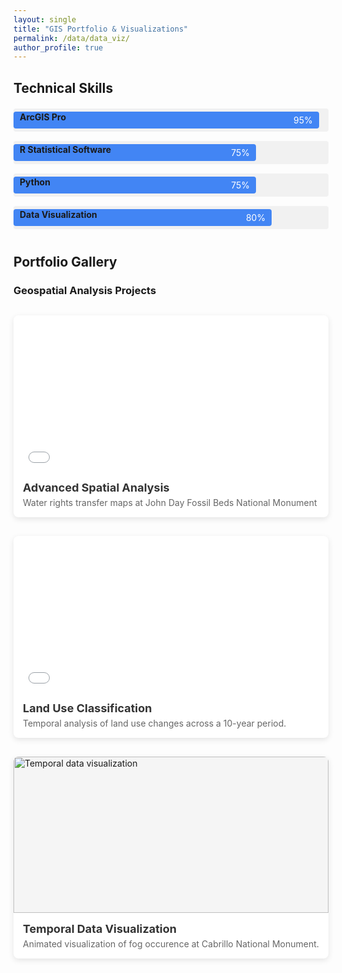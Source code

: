```yaml
---
layout: single
title: "GIS Portfolio & Visualizations"
permalink: /data/data_viz/
author_profile: true
---
```


## Technical Skills

<div class="skills-container">
  <div class="skill-bar">
    <span class="skill-name">ArcGIS Pro</span>
    <div class="skill-level" style="width: 95%;">95%</div>
  </div>
  <div class="skill-bar">
    <span class="skill-name">R Statistical Software</span>
    <div class="skill-level" style="width: 75%;">75%</div>
  </div>
  <div class="skill-bar">
    <span class="skill-name">Python</span>
    <div class="skill-level" style="width: 75%;">75%</div>
  </div>
  <div class="skill-bar">
    <span class="skill-name">Data Visualization</span>
    <div class="skill-level" style="width: 80%;">80%</div>
  </div>
</div>

## Portfolio Gallery

### Geospatial Analysis Projects

<div class="portfolio-grid">
  <!-- Portfolio Item 1 - PDF with clickable preview -->
  <div class="portfolio-item">
    <a href="/files/81943Map1.pdf" target="_blank" class="portfolio-link">
      <div class="portfolio-preview">
        <iframe src="/files/81943Map1.pdf" class="pdf-preview"></iframe>
        <div class="overlay">
          <span class="view-full">View Full PDF</span>
        </div>
      </div>
    </a>
    <h3>Advanced Spatial Analysis</h3>
    <p>Water rights transfer maps at John Day Fossil Beds National Monument</p>
  </div>
  
  <!-- Portfolio Item 2 - PDF with clickable preview -->
  <div class="portfolio-item">
    <a href="/files/example-map.pdf" target="_blank" class="portfolio-link">
      <div class="portfolio-preview">
        <iframe src="/files/example-map.pdf" class="pdf-preview"></iframe>
        <div class="overlay">
          <span class="view-full">View Full PDF</span>
        </div>
      </div>
    </a>
    <h3>Land Use Classification</h3>
    <p>Temporal analysis of land use changes across a 10-year period.</p>
  </div>
  
  <!-- Portfolio Item 3 - GIF with clickable preview -->
  <div class="portfolio-item">
    <a href="/images/fog.gif" target="_blank" class="portfolio-link">
      <div class="portfolio-preview">
        <img src="/files/example-animation.gif" class="gif-preview" alt="Temporal data visualization">
        <div class="overlay">
          <span class="view-full">View Full GIF</span>
        </div>
      </div>
    </a>
    <h3>Temporal Data Visualization</h3>
    <p>Animated visualization of fog occurence at Cabrillo National Monument.</p>
  </div>
  
  <!-- Add more portfolio items following the same structure -->
</div>

<style>
/* Skill bars styling */
.skills-container {
  width: 100%;
  margin: 20px 0 40px;
}
.skill-bar {
  margin-bottom: 15px;
  position: relative;
  background: #f1f1f1;
  border-radius: 4px;
  padding: 5px 0;
}
.skill-name {
  position: absolute;
  left: 10px;
  z-index: 1;
  font-weight: bold;
}
.skill-level {
  background: #4285f4;
  color: white;
  padding: 5px 0;
  text-align: right;
  padding-right: 10px;
  border-radius: 4px;
}

/* Portfolio grid styling */
.portfolio-grid {
  display: grid;
  grid-template-columns: repeat(auto-fill, minmax(300px, 1fr));
  gap: 30px;
  margin: 30px 0;
}
.portfolio-item {
  background: #ffffff;
  border-radius: 8px;
  overflow: hidden;
  box-shadow: 0 3px 10px rgba(0,0,0,0.1);
  transition: transform 0.3s ease;
}
.portfolio-item:hover {
  transform: translateY(-5px);
}
.portfolio-preview {
  height: 250px;
  overflow: hidden;
  position: relative;
  background: #f5f5f5;
}
.portfolio-link {
  text-decoration: none;
  color: inherit;
  display: block;
}
.pdf-preview, .gif-preview {
  width: 100%;
  height: 100%;
  object-fit: cover;
  border: none;
}
.overlay {
  position: absolute;
  top: 0;
  left: 0;
  right: 0;
  bottom: 0;
  background: rgba(0, 0, 0, 0.5);
  display: flex;
  align-items: center;
  justify-content: center;
  opacity: 0;
  transition: opacity 0.3s ease;
}
.portfolio-preview:hover .overlay {
  opacity: 1;
}
.view-full {
  background: #4285f4;
  color: white;
  padding: 8px 15px;
  border-radius: 4px;
  font-weight: bold;
  text-transform: uppercase;
  font-size: 14px;
}
.portfolio-item h3 {
  padding: 15px 15px 5px;
  margin: 0;
  font-size: 18px;
  color: #333;
}
.portfolio-item p {
  padding: 0 15px 15px;
  margin: 0;
  font-size: 14px;
  color: #666;
}

/* Responsive adjustments */
@media (max-width: 768px) {
  .portfolio-grid {
    grid-template-columns: repeat(auto-fill, minmax(250px, 1fr));
  }
}
</style>
